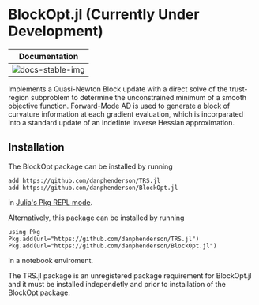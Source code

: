 # BlockOpt.jl (Currently Under Development)
| **Documentation** | 
|:-----------------:|
| ![docs-stable-img](https://danphenderson.github.io/BlockOpt.jl/dev/) |

[docs-stable-img]: https://img.shields.io/badge/docs-stable-blue.svg

Implements a Quasi-Newton Block update with a direct solve of the 
trust-region subproblem to determine the unconstrained minimum of a 
smooth objective function. Forward-Mode AD is used to generate a block
of curvature information at each gradient evaluation, which is incorparated
into a standard update of an indefinte inverse Hessian approximation.

## Installation
The BlockOpt package can be installed by running
```
add https://github.com/danphenderson/TRS.jl
add https://github.com/danphenderson/BlockOpt.jl
```
in [Julia's Pkg REPL mode](https://docs.julialang.org/en/v1/stdlib/Pkg/index.html#Getting-Started-1).


Alternatively, this package can be installed by running
```
using Pkg
Pkg.add(url="https://github.com/danphenderson/TRS.jl")
Pkg.add(url="https://github.com/danphenderson/BlockOpt.jl")
```
in a notebook enviroment. 

The TRS.jl package is an unregistered package requirement for BlockOpt.jl
and it must be installed independetly and prior to installation of the BlockOpt
package.